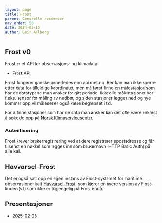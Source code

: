 ```yaml
---
layout: page
title: Frost
parent: Generelle ressurser
nav_order: 50
date: 2024-02-15
author: Geir Aalberg
---
```


## Frost v0

Frost er et API for observasjons- og klimadata:

- [Frost API](https://frost.met.no/)

Frost fungerer ganske annerledes enn api.met.no.
Her kan man ikke spørre etter data for tilfeldige koordinater,
men må først finne en målestasjon som har de datatypene man ønsker for gitt periode.
Ikke alle målestasjoner har f.eks. sensor for måling av nedbør, og siden stasjoner
legges ned og nye kommer opp vil måleserier også være begrenset i tid.

For å finne stasjoner som har de data man ønsker kan det ofte være enklest
å søke de opp på [Norsk Klimaservicesenter](https://klimaservicesenter.no/).

### Autentisering

Frost krever brukerregistrering ved at dere registrerer epostadresse og får
tilsendt en nøkkel som legges inn som brukernavn (HTTP Basic Auth) på alle kall.

## Havvarsel-Frost

Det er også satt opp en egen instans av Frost-systemet for maritime
observasjoner kalt [Havvarsel-Frost](/havvarsel), som kjører en nyere versjon av
Frost-koden (v1) som ikke er tilgjengelig på Frost ennå.

## Presentasjoner

- [2025-02-28](frost_preso_2025-02-28.pdf)
